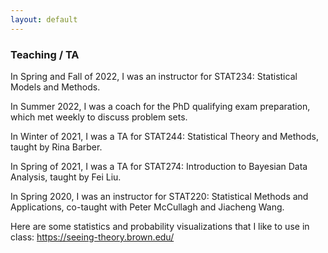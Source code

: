 ```yaml
---
layout: default
---
```



### Teaching / TA



In Spring and Fall of 2022, I was an instructor for STAT234: Statistical Models and Methods.

In Summer 2022, I was a coach for the PhD qualifying exam preparation, which met weekly to discuss problem sets.

In Winter of 2021, I was a TA for STAT244: Statistical Theory and Methods, taught by Rina Barber.

In Spring of 2021, I was a TA for STAT274: Introduction to Bayesian Data Analysis, taught by Fei Liu.

In Spring 2020, I was an instructor for STAT220: Statistical Methods and Applications, co-taught with Peter McCullagh and Jiacheng Wang.

Here are some statistics and probability visualizations that I like to use in class: https://seeing-theory.brown.edu/
